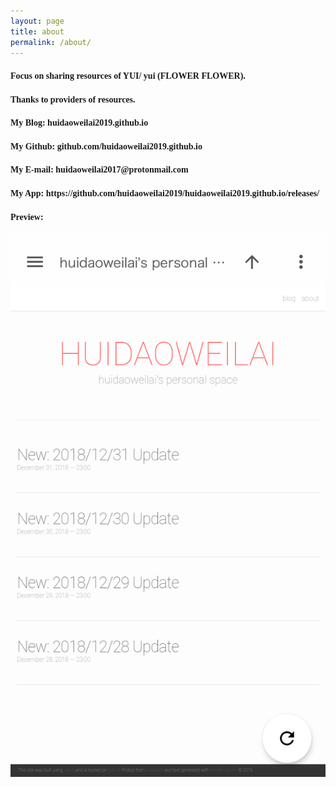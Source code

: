 ```yaml
---
layout: page
title: about
permalink: /about/
---
```


<h4 id="focus-on-sharing-resources-of-yui-yui-flower-flower"><font face="Microsoft YaHei UI">Focus on sharing resources of YUI/ yui (FLOWER FLOWER).</font></h4>

<ul></ul>

<h4 id="thanks-to-providers-of-resource"><font face="Microsoft YaHei UI">Thanks to providers of resources.</font></h4>

<ul></ul>

<h4 id="my-blog-huidaoweilai2019githubio"><font face="Microsoft YaHei UI">My Blog: huidaoweilai2019.github.io</font></h4>

<ul></ul>

<h4 id="my-github-githubcomhuidaoweilai2019githubio"><font face="Microsoft YaHei UI">My Github: github.com/huidaoweilai2019.github.io</font></h4>

<ul></ul>

<h4 id="my-e-mail-huidaoweilai2017protonmailcom"><font face="Microsoft YaHei UI">My E-mail: huidaoweilai2017@protonmail.com</font></h4>

<ul></ul>

<h4 id="my-app-httpsgithubcomhuidaoweilai2019huidaoweilai2019githubioreleases"><font face="Microsoft YaHei UI">My App: https://github.com/huidaoweilai2019/huidaoweilai2019.github.io/releases/</font></h4>

<ul></ul>

<h4 id="preview-"><font face="Microsoft YaHei UI">Preview: </font></h4>

<ul></ul>

<p><img src="/IMG_20190101_190524.png" alt="Branching" /></p>
